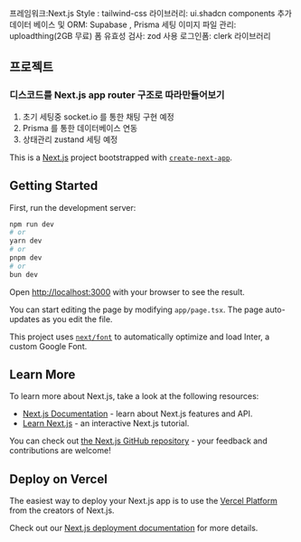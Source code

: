 프레임워크:Next.js
Style : tailwind-css
라이브러리: ui.shadcn components 추가
데이터 베이스 및 ORM: Supabase , Prisma 세팅
이미지 파일 관리: uploadthing(2GB 무료)
폼 유효성 검사: zod 사용
로그인폼: clerk 라이브러리

## 프로젝트

### 디스코드를 Next.js app router 구조로 따라만들어보기

1. 초기 세팅중 socket.io 를 통한 채팅 구현 예정
2. Prisma 를 통한 데이터베이스 연동
3. 상태관리 zustand 세팅 예정

This is a [Next.js](https://nextjs.org/) project bootstrapped with [`create-next-app`](https://github.com/vercel/next.js/tree/canary/packages/create-next-app).

## Getting Started

First, run the development server:

```bash
npm run dev
# or
yarn dev
# or
pnpm dev
# or
bun dev
```

Open [http://localhost:3000](http://localhost:3000) with your browser to see the result.

You can start editing the page by modifying `app/page.tsx`. The page auto-updates as you edit the file.

This project uses [`next/font`](https://nextjs.org/docs/basic-features/font-optimization) to automatically optimize and load Inter, a custom Google Font.

## Learn More

To learn more about Next.js, take a look at the following resources:

- [Next.js Documentation](https://nextjs.org/docs) - learn about Next.js features and API.
- [Learn Next.js](https://nextjs.org/learn) - an interactive Next.js tutorial.

You can check out [the Next.js GitHub repository](https://github.com/vercel/next.js/) - your feedback and contributions are welcome!

## Deploy on Vercel

The easiest way to deploy your Next.js app is to use the [Vercel Platform](https://vercel.com/new?utm_medium=default-template&filter=next.js&utm_source=create-next-app&utm_campaign=create-next-app-readme) from the creators of Next.js.

Check out our [Next.js deployment documentation](https://nextjs.org/docs/deployment) for more details.
